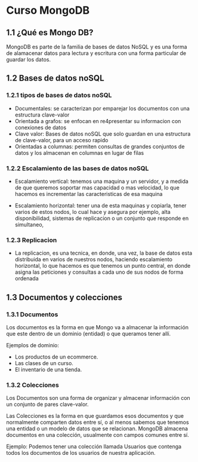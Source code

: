 # Curso MongoDB
## 1.1 ¿Qué es Mongo DB?

MongoDB es parte de la familia de bases de datos NoSQL y es una forma de alamacenar datos para lectura y escritura con una forma particular de guardar los datos.

## 1.2 Bases de datos noSQL

### 1.2.1 tipos de bases de datos noSQL 

- Documentales: se caracterizan por emparejar los documentos con una estructura clave-valor
- Orientada a grafos: se enfocan en re4presentar su informacion con conexiones de datos
- Clave valor: Bases de datos noSQL que solo guardan en una estructura de clave-valor, para un acceso rapido
- Orientadas a columnas: permiten consultas de grandes conjuntos de datos y los almacenan en columnas en lugar de filas

### 1.2.2 Escalamiento de las bases de datos noSQL

- Escalamiento vertical: tenemos una maquina y un servidor, y a medida de que queremos soportar mas capacidad o mas velocidad, lo que hacemos es incrementar las caracteristicas de esa maquina

- Escalamiento horizontal: tener una de esta maquinas y copiarla, tener varios de estos nodos, lo cual hace y asegura por ejemplo, alta disponibilidad, sistemas de replicacion o un conjunto que responde en simultaneo, 

### 1.2.3 Replicacion

- La replicacion, es una tecnica, en donde, una vez, la base de datos esta distribuida en varios de nuestros nodos, haciendo escalamiento horizontal, lo que hacemos es que tenemos un punto central, en donde asigna las peticiones y consultas a cada uno de sus nodos de forma ordenada

## 1.3 Documentos y colecciones

### 1.3.1 Documentos

Los documentos es la forma en que Mongo va a almacenar la información que este dentro de un dominio (entidad) o que queramos tener allí.

Ejemplos de dominio:

- Los productos de un ecommerce.
- Las clases de un curso.
- El inventario de una tienda.

### 1.3.2 Colecciones

Los Documentos son una forma de organizar y almacenar información con un conjunto de pares clave-valor.

Las Colecciones es la forma en que guardamos esos documentos y que normalmente comparten datos entre sí, o al menos sabemos que tenemos una entidad o un modelo de datos que se relacionan. MongoDB almacena documentos en una colección, usualmente con campos comunes entre sí.

Ejemplo: Podemos tener una colección llamada Usuarios que contenga todos los documentos de los usuarios de nuestra aplicación.